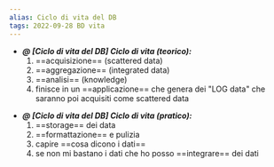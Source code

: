 ```yaml
---
alias: Ciclo di vita del DB
tags: 2022-09-28 BD vita
---
```


- ***@ [Ciclo di vita del DB] Ciclo di vita (teorico):***
	1. ==acquisizione== (scattered data)
	2. ==aggregazione== (integrated data)
	3. ==analisi== (knowledge)
	4. finisce in un ==applicazione== che genera dei "LOG data" che saranno poi acquisiti come scattered data

<!--ID: 1670236971113-->


- ***@ [Ciclo di vita del DB] Ciclo di vita (pratico):***
	1. ==storage== dei data
	2. ==formattazione== e pulizia
	3. capire ==cosa dicono i dati==
	4. se non mi bastano i dati che ho posso ==integrare== dei dati

<!--ID: 1670236971118-->
